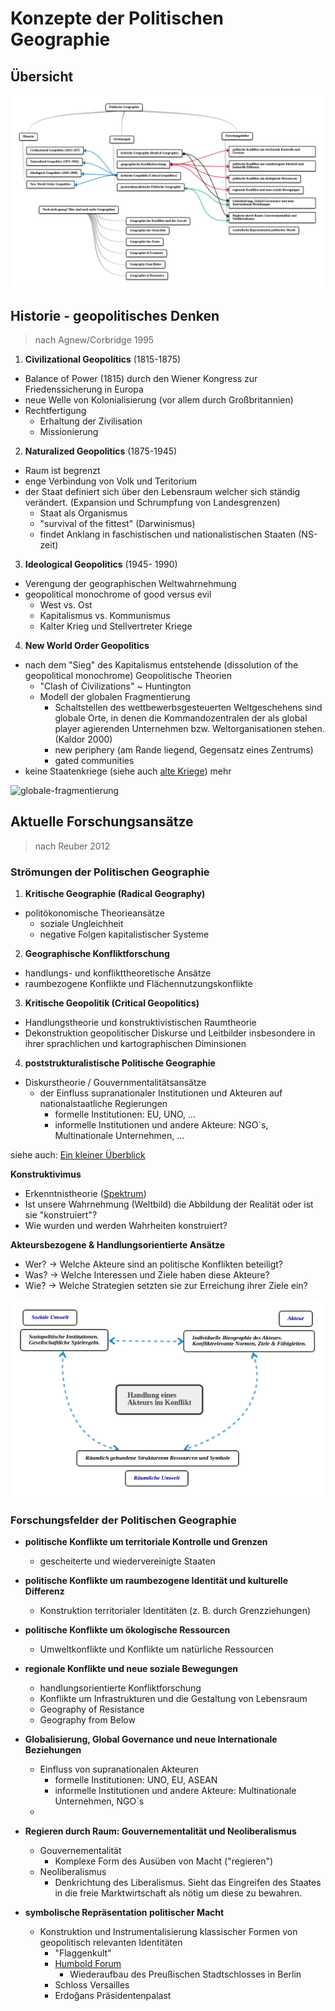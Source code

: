 # Konzepte der Politischen Geographie

## Übersicht

![Politische Geographie - Übersicht](politische-geographie/politische-geographie-uebersicht.png)


## Historie - geopolitisches Denken 
>nach Agnew/Corbridge 1995

1. **Civilizational Geopolitics** (1815-1875)
  - Balance of Power (1815) durch den Wiener Kongress zur Friedenssicherung in Europa
  - neue Welle von Kolonialisierung (vor allem durch Großbritannien)
  - Rechtfertigung
    - Erhaltung der Zivilisation
    - Missionierung

2. **Naturalized Geopolitics** (1875-1945)
  - Raum ist begrenzt 
  - enge Verbindung von Volk und Teritorium
  - der Staat definiert sich über den Lebensraum welcher sich ständig verändert. (Expansion und Schrumpfung von Landesgrenzen)
    - Staat als Organismus
    - "survival of the fittest" (Darwinismus)
    - findet Anklang in faschistischen und nationalistischen Staaten (NS-zeit) 

3. **Ideological Geopolitics** (1945- 1990)
  - Verengung der geographischen Weltwahrnehmung
  - geopolitical monochrome of good versus evil
    - West vs. Ost
    - Kapitalismus vs. Kommunismus
    - Kalter Krieg und Stellvertreter Kriege

4. **New World Order Geopolitics**
  - nach dem "Sieg" des Kapitalismus entstehende (dissolution of the geopolitical monochrome) Geopolitische Theorien
    - "Clash of Civilizations" ~ Huntington
    - Modell der globalen Fragmentierung
      - Schaltstellen des wettbewerbsgesteuerten Weltgeschehens sind globale Orte, in denen die Kommandozentralen der als global player agierenden Unternehmen bzw. Weltorganisationen stehen. (Kaldor 2000)
      - new periphery (am Rande liegend, Gegensatz eines Zentrums)
      - gated communities
  - keine Staatenkriege (siehe auch [alte Kriege](http://kollektive-geographie-heidelberg.de/politische-geographie/05-geographie-konflikte-gewalt.html)) mehr

![globale-fragmentierung](http://media.diercke.net/omeda/800/11945E_1.jpg)


## Aktuelle Forschungsansätze
>nach Reuber 2012


### Strömungen der Politischen Geographie

1. **Kritische Geographie (Radical Geography)**
  - politökonomische Theorieansätze
    - soziale Ungleichheit
    - negative Folgen kapitalistischer Systeme

2. **Geographische Konfliktforschung**
  - handlungs- und konflikttheoretische Ansätze
  - raumbezogene Konflikte und Flächennutzungskonflikte

3. **Kritische Geopolitik (Critical Geopolitics)**
  - Handlungstheorie und konstruktivistischen Raumtheorie
  - Dekonstruktion geopolitischer Diskurse und Leitbilder insbesondere in ihrer sprachlichen und kartographischen Diminsionen

4. **poststrukturalistische Politische Geographie**
  - Diskurstheorie / Gouvernmentalitätsansätze
    - der Einfluss supranationaler Institutionen und Akteuren auf nationalstaatliche Regierungen
      - formelle Institutionen: EU, UNO, ...
      - informelle Institutionen und andere Akteure: NGO´s, Multinationale Unternehmen, ...

siehe auch: [Ein kleiner Überblick](politische-geographie/01-geographie-kompakt.md)


**Konstruktivimus**
- Erkenntnistheorie ([Spektrum](http://www.spektrum.de/lexikon/psychologie/konstruktivismus/8103))
- Ist unsere Wahrnehmung (Weltbild) die Abbildung der Realität oder ist sie "konstruiert"?
- Wie wurden und werden Wahrheiten konstruiert?

**Akteursbezogene & Handlungsorientierte Ansätze**
- Wer? -> Welche Akteure sind an politische Konflikten beteiligt?
- Was? -> Welche Interessen und Ziele haben diese Akteure?
- Wie? -> Welche Strategien setzten sie zur Erreichung ihrer Ziele ein?

![Handlung-eines-Akteurs-im-Konflikt](politische-geographie/handlung-akteur-konflikt.png)


### Forschungsfelder der Politischen Geographie

- **politische Konflikte um territoriale Kontrolle und Grenzen**
  - gescheiterte und wiedervereinigte Staaten

- **politische Konflikte um raumbezogene Identität und kulturelle Differenz**
  - Konstruktion territorialer Identitäten (z. B. durch Grenzziehungen)
- **politische Konflikte um ökologische Ressourcen**
  - Umweltkonflikte und Konflikte um natürliche Ressourcen

- **regionale Konflikte und neue soziale Bewegungen**
  - handlungsorientierte Konfliktforschung
  - Konflikte um Infrastrukturen und die Gestaltung von Lebensraum
  - Geography of Resistance
  - Geography from Below

- **Globalisierung, Global Governance und neue Internationale Beziehungen**
  - Einfluss von supranationalen Akteuren
    - formelle Institutionen: UNO, EU, ASEAN
    - informelle Institutionen und andere Akteure: Multinationale Unternehmen, NGO´s
  - 

- **Regieren durch Raum: Gouvernementalität und Neoliberalismus**
  - Gouvernementalität
    - Komplexe Form des Ausüben von Macht ("regieren")
  - Neoliberalismus
    - Denkrichtung des Liberalismus. Sieht das Eingreifen des Staates in die freie Marktwirtschaft als nötig um diese zu bewahren.

- **symbolische Repräsentation politischer Macht**
  - Konstruktion und Instrumentalisierung klassischer Formen von geopolitisch relevanten Identitäten
    - "Flaggenkult"
    - [Humbold Forum](https://de.wikipedia.org/wiki/Humboldtforum)
      - Wiederaufbau des Preußischen Stadtschlosses in Berlin
    - Schloss Versailles
    - Erdoğans Präsidentenpalast
